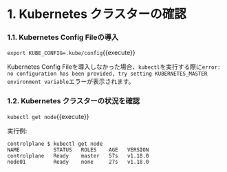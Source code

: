 # 1. Kubernetes クラスターの確認

### 1.1. Kubernetes Config Fileの導入
`export KUBE_CONFIG=.kube/config`{{execute}}

Kubernetes Config Fileを導入しなかった場合、`kubectl`を実行する際に`error: no configuration has been provided, try setting KUBERNETES_MASTER environment variable`エラーが表示されます。

### 1.2. Kubernetes クラスターの状況を確認
`kubectl get node`{{execute}}

実行例:
```
controlplane $ kubectl get node
NAME           STATUS   ROLES    AGE   VERSION
controlplane   Ready    master   57s   v1.18.0
node01         Ready    none     27s   v1.18.0
```